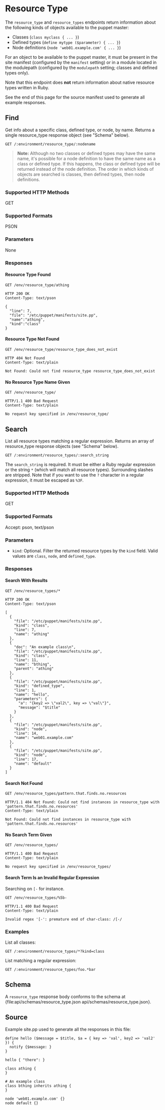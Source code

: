 Resource Type
=============

The `resource_type` and `resource_types` endpoints return information about the
following kinds of objects available to the puppet master:

* Classes (`class myclass { ... }`)
* Defined types (`define mytype ($parameter) { ... }`)
* Node definitions (`node 'web01.example.com' { ... }`)

For an object to be available to the puppet master, it must be present in the
site manifest (configured by the `manifest` setting) or in a module located in
the modulepath (configured by the `modulepath` setting; classes and defined
types only).

Note that this endpoint does **not** return information about native resource
types written in Ruby.

See the end of this page for the source manifest used to generate all example
responses.

Find
----

Get info about a specific class, defined type, or node, by name. Returns a
single resource_type response object (see "Schema" below).

    GET /:environment/resource_type/:nodename

> **Note:** Although no two classes or defined types may have the same name,
> it's possible for a node definition to have the same name as a class or
> defined type. If this happens, the class or defined type will be returned
> instead of the node definition. The order in which kinds of objects are
> searched is classes, then defined types, then node definitions.


### Supported HTTP Methods

GET

### Supported Formats

PSON

### Parameters

None

### Responses

#### Resource Type Found

    GET /env/resource_type/athing

    HTTP 200 OK
    Content-Type: text/pson

    {
      "line": 7,
      "file": "/etc/puppet/manifests/site.pp",
      "name":"athing",
      "kind":"class"
    }

#### Resource Type Not Found

    GET /env/resource_type/resource_type_does_not_exist

    HTTP 404 Not Found
    Content-Type: text/plain

    Not Found: Could not find resource_type resource_type_does_not_exist

#### No Resource Type Name Given

    GET /env/resource_type/

    HTTP/1.1 400 Bad Request
    Content-Type: text/plain

    No request key specified in /env/resource_type/

Search
------

List all resource types matching a regular expression. Returns an array of
resource_type response objects (see "Schema" below).

    GET /:environment/resource_types/:search_string

The `search_string` is required. It must be either a Ruby regular expression or
the string `*` (which will match all resource types). Surrounding slashes are
stripped. Note that if you want to use the `?` character in a regular
expression, it must be escaped as `%3F`.

### Supported HTTP Methods

GET

### Supported Formats

Accept: pson, text/pson

### Parameters

* `kind`: Optional. Filter the returned resource types by the `kind` field.
  Valid values are `class`, `node`, and `defined_type`.

### Responses

#### Search With Results

    GET /env/resource_types/*

    HTTP 200 OK
    Content-Type: text/pson

    [
      {
        "file": "/etc/puppet/manifests/site.pp",
        "kind": "class",
        "line": 7,
        "name": "athing"
      },
      {
        "doc": "An example class\n",
        "file": "/etc/puppet/manifests/site.pp",
        "kind": "class",
        "line": 11,
        "name": "bthing",
        "parent": "athing"
      },
      {
        "file": "/etc/puppet/manifests/site.pp",
        "kind": "defined_type",
        "line": 1,
        "name": "hello",
        "parameters": {
          "a": "{key2 => \"val2\", key => \"val\"}",
          "message": "$title"
        }
      },
      {
        "file": "/etc/puppet/manifests/site.pp",
        "kind": "node",
        "line": 14,
        "name": "web01.example.com"
      },
      {
        "file": "/etc/puppet/manifests/site.pp",
        "kind": "node",
        "line": 17,
        "name": "default"
      }
    ]


#### Search Not Found

    GET /env/resource_types/pattern.that.finds.no.resources

    HTTP/1.1 404 Not Found: Could not find instances in resource_type with 'pattern.that.finds.no.resources'
    Content-Type: text/plain

    Not Found: Could not find instances in resource_type with 'pattern.that.finds.no.resources'

#### No Search Term Given

    GET /env/resource_types/

    HTTP/1.1 400 Bad Request
    Content-Type: text/plain

    No request key specified in /env/resource_types/

#### Search Term Is an Invalid Regular Expression

Searching on `[-` for instance.

    GET /env/resource_types/%5b-

    HTTP/1.1 400 Bad Request
    Content-Type: text/plain

    Invalid regex '[-': premature end of char-class: /[-/

### Examples

List all classes:

    GET /:environment/resource_types/*?kind=class

List matching a regular expression:

    GET /:environment/resource_types/foo.*bar

Schema
------

A `resource_type` response body conforms to the schema at {file:api/schemas/resource_type.json api/schemas/resource_type.json}.

Source
------

Example site.pp used to generate all the responses in this file:

    define hello ($message = $title, $a = { key => 'val', key2 => 'val2' }) {
      notify {$message: }
    }

    hello { "there": }

    class athing {
    }

    # An example class
    class bthing inherits athing {
    }

    node 'web01.example.com' {}
    node default {}

